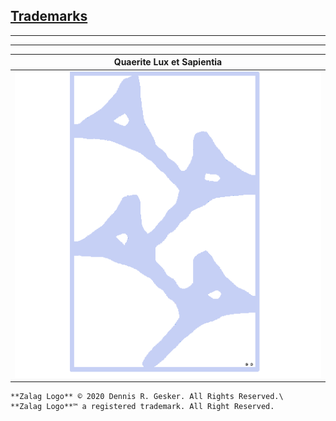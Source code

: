 ## [Trademarks](https://uspto.gov)

---

---

| **Quaerite Lux et Sapientia**                               |
| ----------------------------------------------------------- |
| ![Zalag Logo](images/zalag_square_match_512x512_frappe.png) |

```admonish note
**Zalag Logo** © 2020 Dennis R. Gesker. All Rights Reserved.\
**Zalag Logo**™ a registered trademark. All Right Reserved.
```
